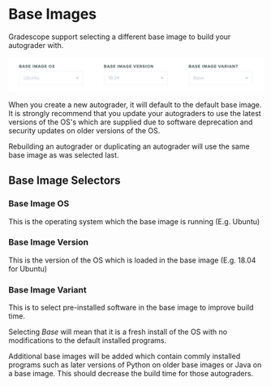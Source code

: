 # Base Images

Gradescope support selecting a different base image to build your autograder with.

[![Base Image Selector](base_image_selector.png)](base_image_selector.png)

When you create a new autograder, it will default to the default base image. It is strongly recommend that you update your autograders to use the latest versions of the OS's which are supplied due to software deprecation and security updates on older versions of the OS.

Rebuilding an autograder or duplicating an autograder will use the same base image as was selected last.

## Base Image Selectors

### Base Image OS

This is the operating system which the base image is running (E.g. Ubuntu)

### Base Image Version

This is the version of the OS which is loaded in the base image (E.g. 18.04 for Ubuntu)

### Base Image Variant

This is to select pre-installed software in the base image to improve build time.

Selecting *Base* will mean that it is a fresh install of the OS with no modifications to the default installed programs.

Additional base images will be added which contain commly installed programs such as later versions of Python on older base images or Java on a base image. This should decrease the build time for those autograders.
